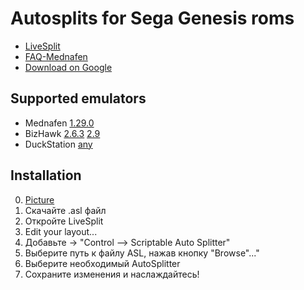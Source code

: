 # Autosplits for Sega Genesis roms
- [LiveSplit](https://github.com/LiveSplit/LiveSplit/releases "LiveSplit on github")
- [FAQ-Mednafen](https://github.com/PakLomak/FAQ-Mednafen "Link on github")
- [Download on Google](https://drive.google.com/drive/folders/1j8hhNF05KY_pq8C62uStkgkvpT7NsWDs?usp=sharing "Link on Google")
## Supported emulators
- Mednafen [1.29.0](https://mednafen.github.io/releases "Download")
- BizHawk [2.6.3](https://tasvideos.org/Bizhawk/ReleaseHistory#Bizhawk263 "Download") [2.9](https://tasvideos.org/Bizhawk/ReleaseHistory#Bizhawk29)
- DuckStation [any](https://github.com/stenzek/duckstation/releases)
## Installation
0. [Picture](https://github.com/PakLomak/Sega_Genesis_Autosplits/blob/main/How%20add%20asl.jpg)
1. Скачайте .asl файл
2. Откройте LiveSplit
3. Edit your layout...
4. Добавьте -> "Control –> Scriptable Auto Splitter"
5. Выберите путь к файлу ASL, нажав кнопку "Browse"..."
6. Выберите необходимый AutoSplitter
7. Сохраните изменения и наслаждайтесь!
